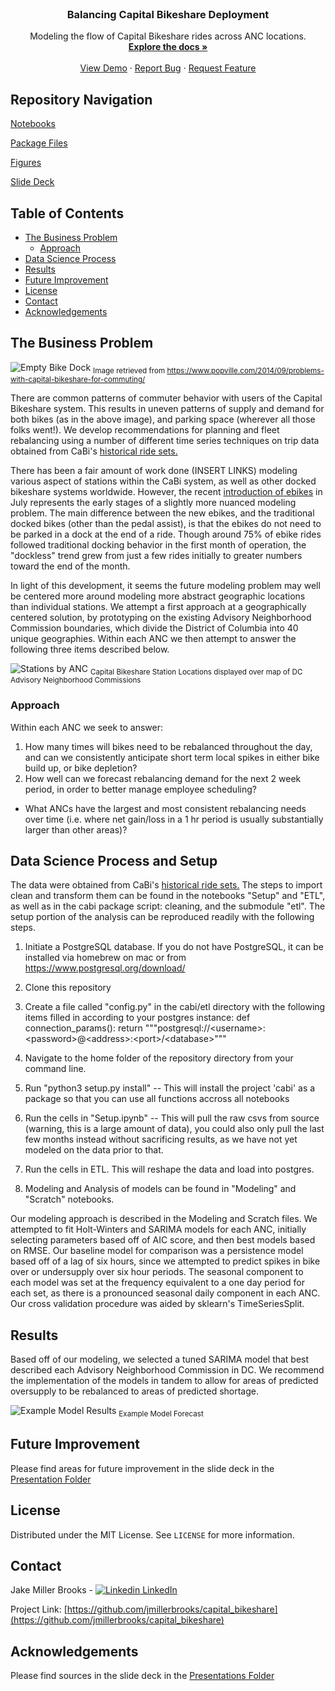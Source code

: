 <!--
*** Thanks for checking out this README Template. If you have a suggestion that would
*** make this better, please fork the repo and create a pull request or simply open
*** an issue with the tag "enhancement".
*** Thanks again! Now go create something AMAZING! :D
***
***
***
*** To avoid retyping too much info. Do a search and replace for the following:
*** jmillerbrooks, capital_bikeshare, twitter_handle, email
-->





<!-- PROJECT SHIELDS -->
<!--
*** I'm using markdown "reference style" links for readability.
*** Reference links are enclosed in brackets [ ] instead of parentheses ( ).
*** See the bottom of this document for the declaration of the reference variables
*** for contributors-url, forks-url, etc. This is an optional, concise syntax you may use.
*** https://www.markdownguide.org/basic-syntax/#reference-style-links

[![Contributors][contributors-shield]][contributors-url]
[![Forks][forks-shield]][forks-url]
[![Stargazers][stars-shield]][stars-url]
[![Issues][issues-shield]][issues-url]
[![MIT License][license-shield]][license-url]
[![LinkedIn][linkedin-shield]][linkedin-url]
-->


<!-- PROJECT LOGO -->
<br />
<p align="center">

  <h3 align="center">Balancing Capital Bikeshare Deployment</h3>

  <p align="center">
    Modeling the flow of Capital Bikeshare rides across ANC locations.
    <br />
    <a href="https://github.com/jmillerbrooks/capital_bikeshare"><strong>Explore the docs »</strong></a>
    <br />
    <br />
    <a href="https://github.com/jmillerbrooks/capital_bikeshare">View Demo</a>
    ·
    <a href="https://github.com/jmillerbrooks/capital_bikeshare/issues">Report Bug</a>
    ·
    <a href="https://github.com/jmillerbrooks/capital_bikeshare/issues">Request Feature</a>
  </p>
</p>


## Repository Navigation

[Notebooks][notebooks]

[Package Files][cabi]

[Figures][figures]

[Slide Deck][presentation-folder]


<!-- TABLE OF CONTENTS -->
## Table of Contents

* [The Business Problem](#business-problem)
  * [Approach](#approach)
* [Data Science Process](#data-science-process)
* [Results](#results)
* [Future Improvement](#future-improvement)
* [License](#license)
* [Contact](#contact)
* [Acknowledgements](#acknowledgements)



<!-- THE BUSINESS PROBLEM -->
## The Business Problem

![Empty Bike Dock][empty-dock]
<sub>Image retrieved from https://www.popville.com/2014/09/problems-with-capital-bikeshare-for-commuting/ </sub>


There are common patterns of commuter behavior with users of the Capital Bikeshare system. This results in uneven patterns of supply and demand for both bikes (as in the above image), and parking space (wherever all those folks went!). We develop recommendations for planning and fleet rebalancing using a number of different time series techniques on trip data obtained from CaBi's <a href="https://s3.amazonaws.com/capitalbikeshare-data/index.html"> historical ride sets.</a>

There has been a fair amount of work done (INSERT LINKS) modeling various aspect of stations within the CaBi system, as well as other docked bikeshare systems worldwide. However, the recent <a href="https://dcist.com/story/20/07/07/capital-bikeshare-electric-bikes-return-lyft/"> introduction of ebikes</a> in July represents the early stages of a slightly more nuanced modeling problem. The main difference between the new ebikes, and the traditional docked bikes (other than the pedal assist), is that the ebikes do not need to be parked in a dock at the end of a ride. Though around 75% of ebike rides followed traditional docking behavior in the first month of operation, the "dockless" trend grew from just a few rides initially to greater numbers toward the end of the month.

In light of this development, it seems the future modeling problem may well be centered more around modeling more abstract geographic locations than individual stations. We attempt a first approach at a geographically centered solution, by prototyping on the existing Advisory Neighborhood Commission boundaries, which divide the District of Columbia into 40 unique geographies. Within each ANC we then attempt to answer the following three items described below.

![Stations by ANC][stations-by-anc]
<sub>Capital Bikeshare Station Locations displayed over map of DC Advisory Neighborhood Commissions </sub>


### Approach

Within each ANC we seek to answer:

1. How many times will bikes need to be rebalanced throughout the day, and can we consistently anticipate short term local spikes in either bike build up, or bike depletion?
2. How well can we forecast rebalancing demand for the next 2 week period, in order to better manage employee scheduling?
* What ANCs have the largest and most consistent rebalancing needs over time (i.e. where net gain/loss in a 1 hr period is usually substantially larger than other areas)? 



<!-- DATA SCIENCE PROCESS -->
## Data Science Process and Setup

The data were obtained from CaBi's <a href="https://s3.amazonaws.com/capitalbikeshare-data/index.html"> historical ride sets.</a> The steps to import clean and transform them can be found in the notebooks "Setup" and "ETL", as well as in the cabi package script: cleaning, and the submodule "etl". The setup portion of the analysis can be reproduced readily with the following steps.

1. Initiate a PostgreSQL database. If you do not have PostgreSQL, it can be installed via homebrew on mac or from https://www.postgresql.org/download/
2. Clone this repository
3. Create a file called "config.py" in the cabi/etl directory with the following items filled in according to your postgres instance:
    def connection_params():
        return """postgresql://\<username>:\<password>@\<address>:\<port>/\<database>"""

4. Navigate to the home folder of the repository directory from your command line.
5. Run "python3 setup.py install" -- This will install the project 'cabi' as a package so that you can use all functions accross all notebooks  
6. Run the cells in "Setup.ipynb" -- This will pull the raw csvs from source (warning, this is a large amount of data), you could also only pull the last few months instead without sacrificing results, as we have not yet modeled on the data prior to that.
7. Run the cells in ETL. This will reshape the data and load into postgres.
8. Modeling and Analysis of models can be found in "Modeling" and "Scratch" notebooks.
    
Our modeling approach is described in the Modeling and Scratch files. We attempted to fit Holt-Winters and SARIMA models for each ANC, initially selecting parameters based off of AIC score, and then best models based on RMSE. Our baseline model for comparison was a persistence model based off of a lag of six hours, since we attempted to predict spikes in bike over or undersupply over six hour periods. The seasonal component to each model was set at the frequency equivalent to a one day period for each set, as there is a pronounced seasonal daily component in each ANC. Our cross validation procedure was aided by sklearn's TimeSeriesSplit.





<!-- Results -->
## Results

Based off of our modeling, we selected a tuned SARIMA model that best described each Advisory Neighborhood Commission in DC. We recommend the implementation of the models in tandem to allow for areas of predicted oversupply to be rebalanced to areas of predicted shortage.
    
![Example Model Results][example-model-results]
<sub>Example Model Forecast </sub>



<!-- Future Improvement -->
## Future Improvement

Please find areas for future improvement in the slide deck in the [Presentation Folder][presentation-folder]







<!-- LICENSE -->
## License

Distributed under the MIT License. See `LICENSE` for more information.



<!-- CONTACT -->
## Contact

Jake Miller Brooks - [![Linkedin](https://i.stack.imgur.com/gVE0j.png) LinkedIn](https://www.linkedin.com/in/jake-miller-brooks-a37a64106/)

Project Link: [https://github.com/jmillerbrooks/capital_bikeshare](https://github.com/jmillerbrooks/capital_bikeshare)



<!-- ACKNOWLEDGEMENTS -->
## Acknowledgements

Please find sources in the slide deck in the [Presentations Folder][presentation-folder]





<!-- MARKDOWN LINKS & IMAGES -->
<!-- https://www.markdownguide.org/basic-syntax/#reference-style-links -->
[contributors-shield]: https://img.shields.io/github/contributors/jmillerbrooks/repo.svg?style=flat-square
[contributors-url]: https://github.com/jmillerbrooks/repo/graphs/contributors
[forks-shield]: https://img.shields.io/github/forks/jmillerbrooks/repo.svg?style=flat-square
[forks-url]: https://github.com/jmillerbrooks/repo/network/members
[stars-shield]: https://img.shields.io/github/stars/jmillerbrooks/repo.svg?style=flat-square
[stars-url]: https://github.com/jmillerbrooks/repo/stargazers
[issues-shield]: https://img.shields.io/github/issues/jmillerbrooks/repo.svg?style=flat-square
[issues-url]: https://github.com/jmillerbrooks/repo/issues
[license-shield]: https://img.shields.io/github/license/jmillerbrooks/repo.svg?style=flat-square
[license-url]: https://github.com/jmillerbrooks/repo/blob/master/LICENSE.txt
[linkedin-shield]: https://img.shields.io/badge/-LinkedIn-black.svg?style=flat-square&logo=linkedin&colorB=555
[linkedin-url]: https://linkedin.com/in/jmillerbrooks
[empty-dock]: figures/capital_bikeshare_shortage.jpeg
[stations-by-anc]: figures/stationsByANC.png
[example-model-results]: figures/sample_prediction1A.png
[presentation-folder]: /presentation
[notebooks]: /notebooks
[cabi]: /cabi
[figures]: /figures
